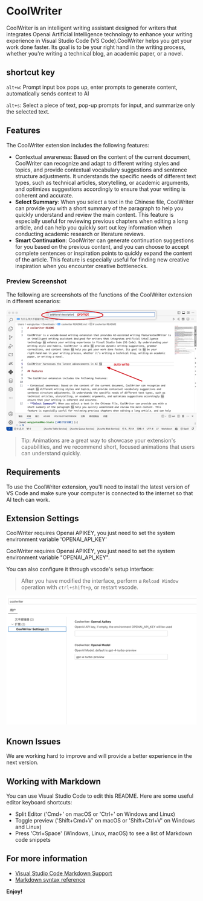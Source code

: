 # CoolWriter

CoolWriter is an intelligent writing assistant designed for writers that integrates Openai Artificial Intelligence technology to enhance your writing experience in Visual Studio Code (VS Code).CoolWriter helps you get your work done faster. Its goal is to be your right hand in the writing process, whether you're writing a technical blog, an academic paper, or a novel.

## shortcut key

`alt+w`: Prompt input box pops up, enter prompts to generate content, automatically sends context to AI

`alt+s`: Select a piece of text, pop-up prompts for input, and summarize only the selected text.

## Features

The CoolWriter extension includes the following features: 

- Contextual awareness: Based on the content of the current document, CoolWriter can recognize and adapt to different writing styles and topics, and provide contextual vocabulary suggestions and sentence structure adjustments. It understands the specific needs of different text types, such as technical articles, storytelling, or academic arguments, and optimizes suggestions accordingly to ensure that your writing is coherent and accurate. 
- **Select Summary**: When you select a text in the Chinese file, CoolWriter can provide you with a short summary of the paragraph to help you quickly understand and review the main content. This feature is especially useful for reviewing previous chapters when editing a long article, and can help you quickly sort out key information when conducting academic research or literature reviews. 
- **Smart Continuation**: CoolWriter can generate continuation suggestions for you based on the previous content, and you can choose to accept complete sentences or inspiration points to quickly expand the content of the article. This feature is especially useful for finding new creative inspiration when you encounter creative bottlenecks. 


### Preview Screenshot

The following are screenshots of the functions of the CoolWriter extension in different scenarios: 

![Smart Write](./assets/smart-write.png)

> Tip: Animations are a great way to showcase your extension's capabilities, and we recommend short, focused animations that users can understand quickly. 

## Requirements

To use the CoolWriter extension, you'll need to install the latest version of VS Code and make sure your computer is connected to the internet so that AI tech can work. 

## Extension Settings

CoolWriter requires Openai APIKEY, you just need to set the system environment variable 'OPENAI_API_KEY'

CoolWriter requires Openai APIKEY, you just need to set the system environment variable "OPENAI_API_KEY".

You can also configure it through vscode's setup interface:

> After you have modified the interface, perform a `Reload Window` operation with `ctrl+shift+p`, or restart vscode.

![settings](./assets/coolwriter-settings.png)

## Known Issues

We are working hard to improve and will provide a better experience in the next version. 

## Working with Markdown

You can use Visual Studio Code to edit this README. Here are some useful editor keyboard shortcuts: 

- Split Editor ('Cmd+\' on macOS or 'Ctrl+\' on Windows and Linux)
- Toggle preview ('Shift+Cmd+V' on macOS or 'Shift+Ctrl+V' on Windows and Linux)
- Press 'Ctrl+Space' (Windows, Linux, macOS) to see a list of Markdown code snippets

## For more information

- [Visual Studio Code Markdown Support](http://code.visualstudio.com/docs/languages/markdown)
- [Markdown syntax reference](https://help.github.com/articles/markdown-basics/)

**Enjoy!**